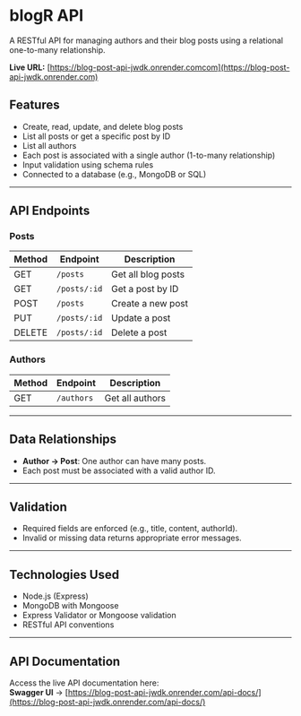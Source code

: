 # blogR API

A RESTful API for managing authors and their blog posts using a relational one-to-many relationship.

**Live URL:** [https://blog-post-api-jwdk.onrender.comcom](https://blog-post-api-jwdk.onrender.com)

## Features

- Create, read, update, and delete blog posts
- List all posts or get a specific post by ID
- List all authors
- Each post is associated with a single author (1-to-many relationship)
- Input validation using schema rules
- Connected to a database (e.g., MongoDB or SQL)

---

## API Endpoints

### Posts

| Method | Endpoint       | Description                |
|--------|----------------|----------------------------|
| GET    | `/posts`       | Get all blog posts         |
| GET    | `/posts/:id`   | Get a post by ID           |
| POST   | `/posts`       | Create a new post          |
| PUT    | `/posts/:id`   | Update a post              |
| DELETE | `/posts/:id`   | Delete a post              |

### Authors

| Method | Endpoint       | Description            |
|--------|----------------|------------------------|
| GET    | `/authors`     | Get all authors        |

---

## Data Relationships

- **Author → Post**: One author can have many posts.
- Each post must be associated with a valid author ID.

---

## Validation

- Required fields are enforced (e.g., title, content, authorId).
- Invalid or missing data returns appropriate error messages.

---

## Technologies Used

- Node.js (Express)
- MongoDB with Mongoose
- Express Validator or Mongoose validation
- RESTful API conventions

---

## API Documentation

Access the live API documentation here:  
**Swagger UI** → [https://blog-post-api-jwdk.onrender.com/api-docs/](https://blog-post-api-jwdk.onrender.com/api-docs/)